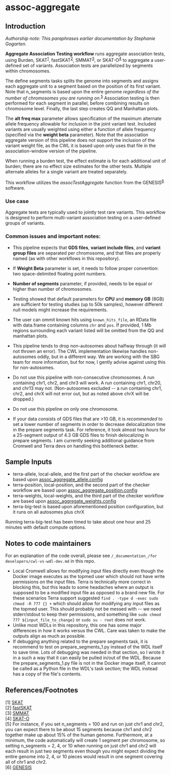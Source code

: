 # assoc-aggregate

## Introduction
*Authorship note: This paraphrases earlier documentation by Stephanie Gogarten.*

**Aggregate Association Testing workflow** runs aggregate association tests, using Burden, SKAT<sup>[1](#SKAT)</sup>, fastSKAT<sup>[2](#fastSKAT)</sup>, SMMAT<sup>[3](#SMMAT)</sup>, or SKAT-O<sup>[4](#SKATO)</sup> to aggregate a user-defined set of variants. Association tests are parallelized by segments within chromosomes.

The define segments tasks splits the genome into segments and assigns each aggregate unit to a segment based on the position of its first variant. Note that n_segments is based upon the entire genome *regardless of the number of chromosomes you are running on.*<sup>[5](#segs)</sup> Association testing is then performed for each segment in parallel, before combining results on chromosome level. Finally, the last step creates QQ and Manhattan plots.

The **alt freq max** parameter allows specification of the maximum alternate allele frequency allowable for inclusion in the joint variant test. Included variants are usually weighted using either a function of allele frequency (specified via the **weight beta** parameter). Note that the association aggregate version of this pipeline does not support the inclusion of the variant weight file, as the CWL it is based upon only uses that file in the association-window version of the pipeline.

When running a burden test, the effect estimate is for each additional unit of burden; there are no effect size estimates for the other tests. Multiple alternate alleles for a single variant are treated separately.

This workflow utilizes the *assocTestAggregate* function from the GENESIS<sup>[6](#GENESIS)</sup> software.

### Use case
Aggregate tests are typically used to jointly test rare variants. This workflow is designed to perform multi-variant association testing on a user-defined groups of variants.

### Common issues and important notes:
* This pipeline expects that **GDS files**, **variant include files**, and **variant group files** are separated per chromosome, and that files are properly named (as with other workflows in this repository).

* If **Weight Beta** parameter is set, it needs to follow proper convention: two space-delimited floating point numbers.

* **Number of segments** parameter, if provided, needs to be equal or higher than number of chromosomes.

* Testing showed that default parameters for **CPU** and **memory GB** (8GB) are sufficient for testing studies (up to 50k samples), however different null models might increase the requirements.

* The user can ommit known hits using `known_hits_file`, an RData file with data.frame containing columns `chr` and `pos`. If provided, 1 Mb regions surrounding each variant listed will be omitted from the QQ and manhattan plots.

* This pipeline tends to drop non-autosomes about halfway through (it will not thrown an error). The CWL implementation likewise handles non-autosomes oddly, but in a different way. We are working with the SBG team for more information, but for now, I gently advise against using this for non-autosomes.

* Do not use this pipeline with non-consecutive chromosomes. A run containing chr1, chr2, and chr3 will work. A run containing chr1, chr20, and chr13 may not. (Non-autosomes excluded -- a run containing chr1, chr2, and chrX will not error out, but as noted above chrX will be dropped.)

* Do not use this pipeline on only one chromosome.

* If your data consists of GDS files that are >10 GB, it is *recommended* to set a lower number of segments in order to decrease delocalization time in the prepare segments task. For reference, it took almost two hours for a 25-segment output of 4.3 GB GDS files to finish delocalizing in prepare segments. I am currently seeking additional guidance from Cromwell and Terra devs on handling this bottleneck better.

## Sample Inputs
* terra-allele, local-allele, and the first part of the checker workflow are based upon [assoc_aggregate_allele.config](https://github.com/UW-GAC/analysis_pipeline/blob/master/testdata/assoc_aggregate_allele.config)
* terra-position, local-position, and the second part of the checker workflow are based upon [assoc_aggregate_position.config](https://github.com/UW-GAC/analysis_pipeline/blob/master/testdata/assoc_aggregate_position.config)
* terra-weights, local-weights, and the third part of the checker workflow are based upon [assoc_aggregate_weights.config](https://github.com/UW-GAC/analysis_pipeline/blob/master/testdata/assoc_aggregate_weights.config)
* terra-big-test is based upon aforementioned position configuration, but it runs on all autosomes plus chrX

Running terra-big-test has been timed to take about one hour and 25 minutes with default compute options.

## Notes to code maintainers
For an explanation of the code overall, please see `/_documentation_/for developers/cwl-vs-wdl-dev.md` in this repo.  
* Local Cromwell allows for modifying input files directly even though the Docker image executes as the topmed user which should not have write permissions on the input files. Terra is technically more correct in blocking this, but this leads to some headaches where an output is supposed to be a modified input file as opposed to a brand new file. For these scenarios Terra support suggested `find . -type d -exec sudo chmod -R 777 {} +` which should allow for modifying any input files as the topmed user. This should probably not be messed with -- we need stderr/stdout to keep their permissions, and something like `sudo chmod 777 ${input_file_to_change}` or `sudo su - root` does not work.
* Unlike most WDLs in this repository, this one has some major differences in how it works versus the CWL. Care was taken to make the outputs align as much as possible.
* If debugging anything related to the prepare segments task, it is recommend to test on prepare_segments_1.py instead of the WDL itself to save time. Lots of debugging was needed in that section, so I wrote it in a such a way that it can easily be pulled in/out of the WDL. Because the prepare_segments_1.py file is not in the Docker image itself, it cannot be called as a Python file in the WDL's task section; the WDL instead has a copy of the file's contents.

## References/Footnotes
<a name="SKAT">[1]</a> [SKAT](https://dx.doi.org/10.1016%2Fj.ajhg.2011.05.029)  
<a name="fastSKAT">[2]</a>  [fastSKAT](https://doi.org/10.1002/gepi.22136)  
<a name="SMMAT">[3]</a>  [SMMAT](https://doi.org/10.1016/j.ajhg.2018.12.012)  
<a name="SKATO">[4]</a>  [SKAT-O](https://doi.org/10.1093/biostatistics/kxs014)  
<a name="segs">[5]</a>  For instance, if you set n_segments = 100 and run on just chr1 and chr2, you can expect there to be about 15 segments because chr1 and chr2 together make up about 15% of the human genome. Furthermore, at a minimum, the code automatically will create 1 segment per chromosome, so setting n_segments = 2, 4, or 10 when running on just chr1 and chr2 will each result in just two segments even though you might expect dividing the entire genome into 2, 4, or 10 pieces would result in one segment covering all of chr1 and chr2.  
<a name="GENESIS">[6]</a>  [GENESIS](https://f4c.sbgenomics.com/u/boris_majic/genesis-pipelines-dev/apps/doi.org/10.1093/bioinformatics/btz567)
